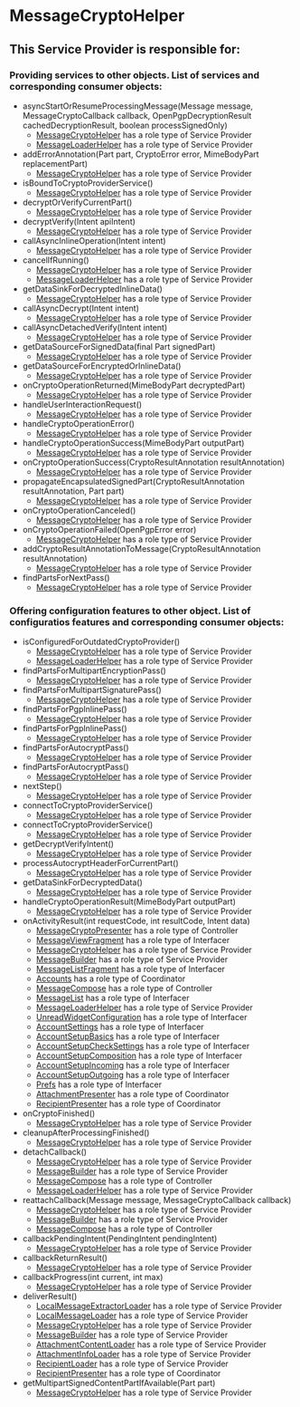 # MessageCryptoHelper
## This Service Provider is responsible for:
### Providing services to other objects. List of services and corresponding consumer objects: 
* asyncStartOrResumeProcessingMessage(Message message, MessageCryptoCallback callback,
            OpenPgpDecryptionResult cachedDecryptionResult, boolean processSignedOnly)
	* [MessageCryptoHelper](../ServiceProviders/MessageCryptoHelper.md) has a role type of Service Provider
	* [MessageLoaderHelper](../ServiceProviders/MessageLoaderHelper.md) has a role type of Service Provider
* addErrorAnnotation(Part part, CryptoError error, MimeBodyPart replacementPart)
	* [MessageCryptoHelper](../ServiceProviders/MessageCryptoHelper.md) has a role type of Service Provider
* isBoundToCryptoProviderService()
	* [MessageCryptoHelper](../ServiceProviders/MessageCryptoHelper.md) has a role type of Service Provider
* decryptOrVerifyCurrentPart()
	* [MessageCryptoHelper](../ServiceProviders/MessageCryptoHelper.md) has a role type of Service Provider
* decryptVerify(Intent apiIntent)
	* [MessageCryptoHelper](../ServiceProviders/MessageCryptoHelper.md) has a role type of Service Provider
* callAsyncInlineOperation(Intent intent)
	* [MessageCryptoHelper](../ServiceProviders/MessageCryptoHelper.md) has a role type of Service Provider
* cancelIfRunning()
	* [MessageCryptoHelper](../ServiceProviders/MessageCryptoHelper.md) has a role type of Service Provider
	* [MessageLoaderHelper](../ServiceProviders/MessageLoaderHelper.md) has a role type of Service Provider
* getDataSinkForDecryptedInlineData()
	* [MessageCryptoHelper](../ServiceProviders/MessageCryptoHelper.md) has a role type of Service Provider
* callAsyncDecrypt(Intent intent)
	* [MessageCryptoHelper](../ServiceProviders/MessageCryptoHelper.md) has a role type of Service Provider
* callAsyncDetachedVerify(Intent intent)
	* [MessageCryptoHelper](../ServiceProviders/MessageCryptoHelper.md) has a role type of Service Provider
* getDataSourceForSignedData(final Part signedPart)
	* [MessageCryptoHelper](../ServiceProviders/MessageCryptoHelper.md) has a role type of Service Provider
* getDataSourceForEncryptedOrInlineData()
	* [MessageCryptoHelper](../ServiceProviders/MessageCryptoHelper.md) has a role type of Service Provider
* onCryptoOperationReturned(MimeBodyPart decryptedPart)
	* [MessageCryptoHelper](../ServiceProviders/MessageCryptoHelper.md) has a role type of Service Provider
* handleUserInteractionRequest()
	* [MessageCryptoHelper](../ServiceProviders/MessageCryptoHelper.md) has a role type of Service Provider
* handleCryptoOperationError()
	* [MessageCryptoHelper](../ServiceProviders/MessageCryptoHelper.md) has a role type of Service Provider
* handleCryptoOperationSuccess(MimeBodyPart outputPart)
	* [MessageCryptoHelper](../ServiceProviders/MessageCryptoHelper.md) has a role type of Service Provider
* onCryptoOperationSuccess(CryptoResultAnnotation resultAnnotation)
	* [MessageCryptoHelper](../ServiceProviders/MessageCryptoHelper.md) has a role type of Service Provider
* propagateEncapsulatedSignedPart(CryptoResultAnnotation resultAnnotation, Part part)
	* [MessageCryptoHelper](../ServiceProviders/MessageCryptoHelper.md) has a role type of Service Provider
* onCryptoOperationCanceled()
	* [MessageCryptoHelper](../ServiceProviders/MessageCryptoHelper.md) has a role type of Service Provider
* onCryptoOperationFailed(OpenPgpError error)
	* [MessageCryptoHelper](../ServiceProviders/MessageCryptoHelper.md) has a role type of Service Provider
* addCryptoResultAnnotationToMessage(CryptoResultAnnotation resultAnnotation)
	* [MessageCryptoHelper](../ServiceProviders/MessageCryptoHelper.md) has a role type of Service Provider
* findPartsForNextPass()
	* [MessageCryptoHelper](../ServiceProviders/MessageCryptoHelper.md) has a role type of Service Provider
### Offering configuration features to other object. List of configuratios features and corresponding consumer objects: 
* isConfiguredForOutdatedCryptoProvider()
	* [MessageCryptoHelper](../ServiceProviders/MessageCryptoHelper.md) has a role type of Service Provider
	* [MessageLoaderHelper](../ServiceProviders/MessageLoaderHelper.md) has a role type of Service Provider
* findPartsForMultipartEncryptionPass()
	* [MessageCryptoHelper](../ServiceProviders/MessageCryptoHelper.md) has a role type of Service Provider
* findPartsForMultipartSignaturePass()
	* [MessageCryptoHelper](../ServiceProviders/MessageCryptoHelper.md) has a role type of Service Provider
* findPartsForPgpInlinePass()
	* [MessageCryptoHelper](../ServiceProviders/MessageCryptoHelper.md) has a role type of Service Provider
* findPartsForPgpInlinePass()
	* [MessageCryptoHelper](../ServiceProviders/MessageCryptoHelper.md) has a role type of Service Provider
* findPartsForAutocryptPass()
	* [MessageCryptoHelper](../ServiceProviders/MessageCryptoHelper.md) has a role type of Service Provider
* findPartsForAutocryptPass()
	* [MessageCryptoHelper](../ServiceProviders/MessageCryptoHelper.md) has a role type of Service Provider
* nextStep()
	* [MessageCryptoHelper](../ServiceProviders/MessageCryptoHelper.md) has a role type of Service Provider
* connectToCryptoProviderService()
	* [MessageCryptoHelper](../ServiceProviders/MessageCryptoHelper.md) has a role type of Service Provider
* connectToCryptoProviderService()
	* [MessageCryptoHelper](../ServiceProviders/MessageCryptoHelper.md) has a role type of Service Provider
* getDecryptVerifyIntent()
	* [MessageCryptoHelper](../ServiceProviders/MessageCryptoHelper.md) has a role type of Service Provider
* processAutocryptHeaderForCurrentPart()
	* [MessageCryptoHelper](../ServiceProviders/MessageCryptoHelper.md) has a role type of Service Provider
* getDataSinkForDecryptedData()
	* [MessageCryptoHelper](../ServiceProviders/MessageCryptoHelper.md) has a role type of Service Provider
* handleCryptoOperationResult(MimeBodyPart outputPart)
	* [MessageCryptoHelper](../ServiceProviders/MessageCryptoHelper.md) has a role type of Service Provider
* onActivityResult(int requestCode, int resultCode, Intent data)
	* [MessageCryptoPresenter](../Controllers/MessageCryptoPresenter.md) has a role type of Controller
	* [MessageViewFragment](../Interfacers/MessageViewFragment.md) has a role type of Interfacer
	* [MessageCryptoHelper](../ServiceProviders/MessageCryptoHelper.md) has a role type of Service Provider
	* [MessageBuilder](../ServiceProviders/MessageBuilder.md) has a role type of Service Provider
	* [MessageListFragment](../Interfacers/MessageListFragment.md) has a role type of Interfacer
	* [Accounts](../Coordinators/Accounts.md) has a role type of Coordinator
	* [MessageCompose](../Controllers/MessageCompose.md) has a role type of Controller
	* [MessageList](../Interfacers/MessageList.md) has a role type of Interfacer
	* [MessageLoaderHelper](../ServiceProviders/MessageLoaderHelper.md) has a role type of Service Provider
	* [UnreadWidgetConfiguration](../Interfacers/UnreadWidgetConfiguration.md) has a role type of Interfacer
	* [AccountSettings](../Interfacers/AccountSettings.md) has a role type of Interfacer
	* [AccountSetupBasics](../Interfacers/AccountSetupBasics.md) has a role type of Interfacer
	* [AccountSetupCheckSettings](../Interfacers/AccountSetupCheckSettings.md) has a role type of Interfacer
	* [AccountSetupComposition](../Interfacers/AccountSetupComposition.md) has a role type of Interfacer
	* [AccountSetupIncoming](../Interfacers/AccountSetupIncoming.md) has a role type of Interfacer
	* [AccountSetupOutgoing](../Interfacers/AccountSetupOutgoing.md) has a role type of Interfacer
	* [Prefs](../Interfacers/Prefs.md) has a role type of Interfacer
	* [AttachmentPresenter](../Coordinators/AttachmentPresenter.md) has a role type of Coordinator
	* [RecipientPresenter](../Coordinators/RecipientPresenter.md) has a role type of Coordinator
* onCryptoFinished()
	* [MessageCryptoHelper](../ServiceProviders/MessageCryptoHelper.md) has a role type of Service Provider
* cleanupAfterProcessingFinished()
	* [MessageCryptoHelper](../ServiceProviders/MessageCryptoHelper.md) has a role type of Service Provider
* detachCallback()
	* [MessageCryptoHelper](../ServiceProviders/MessageCryptoHelper.md) has a role type of Service Provider
	* [MessageBuilder](../ServiceProviders/MessageBuilder.md) has a role type of Service Provider
	* [MessageCompose](../Controllers/MessageCompose.md) has a role type of Controller
	* [MessageLoaderHelper](../ServiceProviders/MessageLoaderHelper.md) has a role type of Service Provider
* reattachCallback(Message message, MessageCryptoCallback callback)
	* [MessageCryptoHelper](../ServiceProviders/MessageCryptoHelper.md) has a role type of Service Provider
	* [MessageBuilder](../ServiceProviders/MessageBuilder.md) has a role type of Service Provider
	* [MessageCompose](../Controllers/MessageCompose.md) has a role type of Controller
* callbackPendingIntent(PendingIntent pendingIntent)
	* [MessageCryptoHelper](../ServiceProviders/MessageCryptoHelper.md) has a role type of Service Provider
* callbackReturnResult()
	* [MessageCryptoHelper](../ServiceProviders/MessageCryptoHelper.md) has a role type of Service Provider
* callbackProgress(int current, int max)
	* [MessageCryptoHelper](../ServiceProviders/MessageCryptoHelper.md) has a role type of Service Provider
* deliverResult()
	* [LocalMessageExtractorLoader](../ServiceProviders/LocalMessageExtractorLoader.md) has a role type of Service Provider
	* [LocalMessageLoader](../ServiceProviders/LocalMessageLoader.md) has a role type of Service Provider
	* [MessageCryptoHelper](../ServiceProviders/MessageCryptoHelper.md) has a role type of Service Provider
	* [MessageBuilder](../ServiceProviders/MessageBuilder.md) has a role type of Service Provider
	* [AttachmentContentLoader](../ServiceProviders/AttachmentContentLoader.md) has a role type of Service Provider
	* [AttachmentInfoLoader](../ServiceProviders/AttachmentInfoLoader.md) has a role type of Service Provider
	* [RecipientLoader](../ServiceProviders/RecipientLoader.md) has a role type of Service Provider
	* [RecipientPresenter](../Coordinators/RecipientPresenter.md) has a role type of Coordinator
* getMultipartSignedContentPartIfAvailable(Part part)
	* [MessageCryptoHelper](../ServiceProviders/MessageCryptoHelper.md) has a role type of Service Provider
